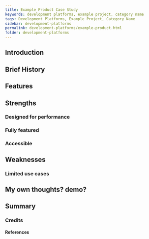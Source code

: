 ```yaml
---
title: Example Product Case Study
keywords: development platforms, example project, category name
tags: Development Platforms, Example Project, Category Name
sidebar: development-platforms
permalink: development-platforms/example-product.html
folder: development-platforms
---
```


## Introduction

## Brief History

## Features

## Strengths

### Designed for performance

### Fully featured

### Accessible

## Weaknesses

### Limited use cases

## My own thoughts? demo?

## Summary

### Credits

#### References
